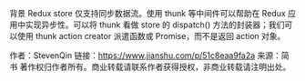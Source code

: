 背景
Redux store 仅支持同步数据流。使用 thunk 等中间件可以帮助在 Redux 应用中实现异步性。可以将 thunk 看做 store 的 dispatch() 方法的封装器；我们可以使用 thunk action creator 派遣函数或 Promise，而不是返回 action 对象。

作者：StevenQin
链接：https://www.jianshu.com/p/51c8eaa9fa2a
来源：简书
著作权归作者所有。商业转载请联系作者获得授权，非商业转载请注明出处。